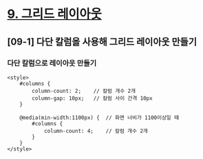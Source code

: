 # [9. 그리드 레이아웃](https://github.com/CaesiumY/frontend-web-design-forBeginners/tree/master/09)

## [09-1] 다단 칼럼을 사용해 그리드 레이아웃 만들기

### 다단 칼럼으로 레이아웃 만들기

```
<style>
    #columns {
        column-count: 2;    // 칼럼 개수 2개
        column-gap: 10px;   // 칼럼 사이 간격 10px
    }

    @media(min-width:1100px) {  // 화면 너비가 1100이상일 때
        #columns {
            column-count: 4;    // 칼럼 개수 2개
        }
    }
</style>
```

